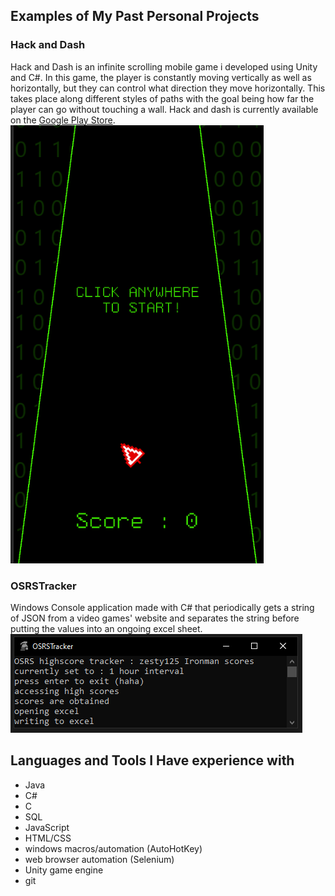 ## Examples of My Past Personal Projects

### Hack and Dash

Hack and Dash is an infinite scrolling mobile game i developed using Unity and C#. In this game, the player is constantly moving vertically as well as horizontally, but they can control what direction they move horizontally. This takes place along different styles of paths with the goal being how far the player can go without touching a wall. Hack and dash is currently available on the [Google Play Store](https://play.google.com/store/apps/details?id=com.ZestyGames.hackAndDash).
![](/assets/images/HaD1.PNG)


### OSRSTracker

Windows Console application made with C# that periodically gets a string of JSON from a video games' website and separates the string before putting the values into an ongoing excel sheet.
![](/assets/images/ST1.PNG)

## Languages and Tools I Have experience with 

- Java
- C#
- C
- SQL
- JavaScript 
- HTML/CSS
- windows macros/automation (AutoHotKey)
- web browser automation (Selenium)
- Unity game engine 
- git